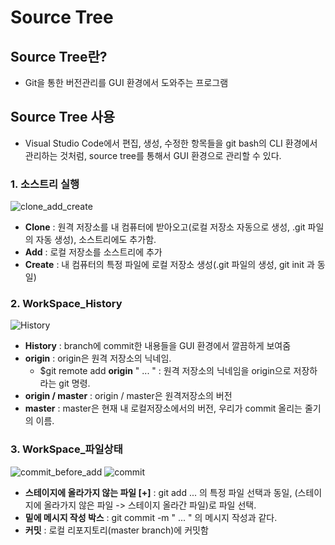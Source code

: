 # Source Tree

## Source Tree란?
  - Git을 통한 버전관리를 GUI 환경에서 도와주는 프로그램

## Source Tree 사용
  - Visual Studio Code에서 편집, 생성, 수정한 항목들을 git bash의 CLI 환경에서 관리하는 것처럼, source tree를 통해서 GUI 환경으로 관리할 수 있다.

### 1. 소스트리 실행

![clone_add_create](https://user-images.githubusercontent.com/59442344/110057915-cb121300-7da4-11eb-824e-3a2f34ba0d71.jpg)

  - **Clone** : 원격 저장소를 내 컴퓨터에 받아오고(로컬 저장소 자동으로 생성, .git 파일의 자동 생성), 소스트리에도 추가함.
  - **Add** : 로컬 저장소를 소스트리에 추가
  - **Create** : 내 컴퓨터의 특정 파일에 로컬 저장소 생성(.git 파일의 생성, git init 과 동일)

### 2. WorkSpace_History

![History](https://user-images.githubusercontent.com/59442344/110058817-6e175c80-7da6-11eb-96ea-088c9c463357.jpg)

  - **History** : branch에 commit한 내용들을 GUI 환경에서 깔끔하게 보여줌
  - **origin** : origin은 원격 저장소의 닉네임.
    - $git remote add **origin** " ... " : 원격 저장소의 닉네임을 origin으로 저장하라는 git 명령.
  - **origin / master** : origin / master은 원격저장소의 버전
  - **master** : master은 현재 내 로컬저장소에서의 버전, 우리가 commit 올리는 줄기의 이름.   

### 3. WorkSpace_파일상태

![commit_before_add](https://user-images.githubusercontent.com/59442344/110058581-e9c4d980-7da5-11eb-8def-f99a70133f59.jpg)
![commit](https://user-images.githubusercontent.com/59442344/110057828-9f8f2880-7da4-11eb-9ba9-6f61b3fa3f67.jpg)

  - **스테이지에 올라가지 않는 파일 [+]** : git add ... 의 특정 파일 선택과 동일, (스테이지에 올라가지 않은 파일 -> 스테이지 올라간 파일)로 파일 선택.
  - **밑에 메시지 작성 박스** :  git commit -m  " ... " 의 메시지 작성과 같다.
  - **커밋** : 로컬 리포지토리(master branch)에 커밋함   
